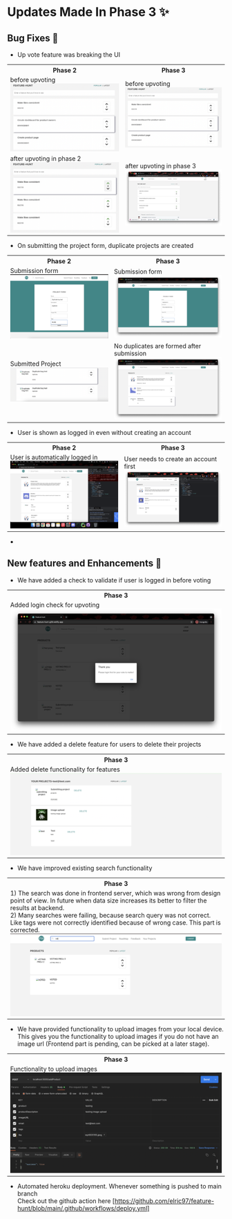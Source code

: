 # Updates Made In Phase 3 ✨

## Bug Fixes 🐛

* Up vote feature was breaking the UI
<table>
    <tr>
        <th>Phase 2</th>
        <th>Phase 3</th>
    </tr>
    <tr>
        <td>
            before upvoting
        <img src="../docs/phase_3_images/before_upvote.png">
        </td>
        <td>
            before upvoting<br>
            <img src="../docs/phase_3_images/before_upvote.png">
        </td>
    </tr>
      <tr>
        <td>
            after upvoting in phase 2
        <img src="../docs/phase_3_images/after_upvote_breaking.png">
        </td>
        <td>
            after upvoting in phase 3<br>
            <img src="../docs/phase_3_images/working_feature_upvote.png">
        </td>
    </tr>
  </table>

* On submitting the project form, duplicate projects are created
<table>
    <tr>
        <th>Phase 2</th>
        <th>Phase 3</th>
    </tr>
    <tr>
        <td>
            Submission form
        <img src="../docs/phase_3_images/submission_form.png">
        </td>
        <td>
            Submission form
        <img src="../docs/phase_3_images/updated_submission_form.png">
        </td>
    </tr>
      <tr>
        <td>
            Submitted Project
        <img src="../docs/phase_3_images/submitted_project.png">
        </td>
        <td>
            No duplicates are formed after submission
        <img src="../docs/phase_3_images/updated_project.png">
        </td>
    </tr>
  </table>

* User is shown as logged in even without creating an account
<table>
    <tr>
        <th>Phase 2</th>
        <th>Phase 3</th>
    </tr>
    <tr>
        <td>
            User is automatically logged in
        <img src="../docs/phase_3_images/auto_loggedin.png">
        </td>
        <td>
            User needs to create an account first
        <img src="../docs/phase_3_images/login.png">
        </td>
    </tr>
  </table>

*  

## New features and Enhancements 🎉

* We have added a check to validate if user is logged in before voting
<table>
    <tr>
        <th>Phase 3</th>
    </tr>
    <tr>
        <td>
	Added login check for upvoting
	<img src="../docs/phase_3_images/login_check.png">
	</td>
    </tr>
</table>

* We have added a delete feature for users to delete their projects
<table>
    <tr>
        <th>Phase 3</th>
    </tr>
    <tr>
        <td>
	Added delete functionality for features
	<img src="../docs/phase_3_images/delete_project.png">
	</td>
    </tr>
 </table>
 
 * We have improved existing search functionality
<table>
    <tr>
        <th>Phase 3</th>
    </tr>
    <tr>
        <td>
	1) The search was done in frontend server, which was wrong from design point of view. In future when data size increases its better to filter the results at backend.
	<br>
	2) Many searches were failing, because search query was not correct. Like tags were not correctly identified because of wrong case. This part is corrected.
	<img src="../docs/phase_3_images/Search.png">
	</td>
    </tr>
 </table>

* We have provided functionality to upload images from your local device. This gives you the functionality to upload images if you do not have an image url (Frontend part is pending, can be picked at a later stage).
<table>
    <tr>
        <th>Phase 3</th>
    </tr>
    <tr>
        <td>
	Functionality to upload images
	<img src="../docs/phase_3_images/upload_image.png">
	</td>
    </tr>
</table>


* Automated heroku deployment. Whenever something is pushed to main branch
<br> Check out the github action here [https://github.com/elric97/feature-hunt/blob/main/.github/workflows/deploy.yml]
